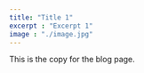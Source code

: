 ```yaml
---
title: "Title 1"
excerpt : "Excerpt 1"
image : "./image.jpg"
---
```


This is the copy for the blog page.